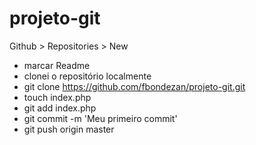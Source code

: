 # projeto-git
Github > Repositories > New
- marcar Readme
- clonei o repositório localmente
- git clone https://github.com/fbondezan/projeto-git.git
- touch index.php
- git add index.php
- git commit -m 'Meu primeiro commit'
- git push origin master
